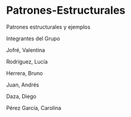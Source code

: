 # Patrones-Estructurales

Patrones estructurales y ejemplos



Integrantes del Grupo



Jofré, Valentina

Rodríguez, Lucía

Herrera, Bruno

Juan, Andrés

Daza, Diego

Pérez García, Carolina



